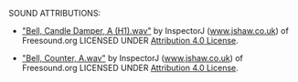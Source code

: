 SOUND ATTRIBUTIONS:

- ["Bell, Candle Damper, A (H1).wav"](https://freesound.org/people/InspectorJ/sounds/411089/) by InspectorJ (www.jshaw.co.uk) of Freesound.org
    LICENSED UNDER [Attribution 4.0 License](https://creativecommons.org/licenses/by/4.0/).

- ["Bell, Counter, A.wav"](https://freesound.org/people/InspectorJ/sounds/415510/) by InspectorJ (www.jshaw.co.uk) of Freesound.org
    LICENSED UNDER [Attribution 4.0 License](https://creativecommons.org/licenses/by/4.0/).
